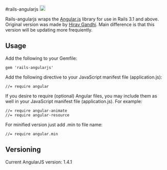 #rails-angularjs <a href="http://badge.fury.io/rb/rails-angularjs"><img src="https://badge.fury.io/rb/rails-angularjs.svg" alt="Gem Version" height="18"></a>

Rails-angularjs wraps the [Angular.js](http://angularjs.org) library for use in Rails 3.1 and above. Original version was made by [Hirav Gandhi](https://github.com/hiravgandhi/angularjs-rails). Main difference is that this version will be updating more frequiently.

## Usage

Add the following to your Gemfile:

    gem 'rails-angularjs'

Add the following directive to your JavaScript manifest file (application.js):

    //= require angular

If you desire to require (optional) Angular files, you may include them as well in your JavaScript manifest file (application.js). For example:

    //= require angular-animate
    //= require angular-resource

For minified version just add .min to file name:

    //= require angular.min

## Versioning

Current AngularJS version: 1.4.1
